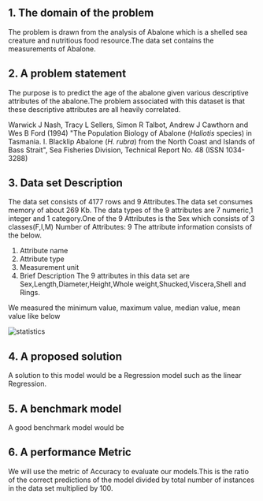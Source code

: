 
## 1. The domain of the problem
The problem is drawn from the analysis of Abalone which is a shelled sea creature and nutritious food resource.The data set contains the measurements of Abalone. 
## 2. A problem statement 
The purpose is to predict the age of the abalone given various descriptive attributes of the abalone.The problem associated with this dataset is that these descriptive attributes are all heavily correlated.

Warwick J Nash, Tracy L Sellers, Simon R Talbot, Andrew J Cawthorn and
	Wes B Ford (1994) "The Population Biology of Abalone (_Haliotis_
	species) in Tasmania. I. Blacklip Abalone (_H. rubra_) from the North
	Coast and Islands of Bass Strait", Sea Fisheries Division, Technical
	Report No. 48 (ISSN 1034-3288)
  
## 3. Data set Description
The data set consists of 4177 rows and 9 Attributes.The data set consumes memory of about 269 Kb.
The data types of the 9 attributes are 7 numeric,1 integer and 1 category.One of the 9 Attributes is the Sex which consists of 3 classes(F,I,M)
Number of Attributes: 9
The attribute information consists of the below.
1. Attribute name
2. Attribute type
3. Measurement unit
4. Brief Description
The 9 attributes in this data set are Sex,Length,Diameter,Height,Whole weight,Shucked,Viscera,Shell and Rings.

We measured the minimum value, maximum value, median value, mean value like below

![statistics](https://user-images.githubusercontent.com/35319815/35492202-4aaf3992-0460-11e8-91ef-6a6a53844694.JPG)


## 4. A proposed solution
A solution to this model would be a Regression model such as the linear Regression.
## 5. A benchmark model
A good benchmark model would be 
## 6. A performance Metric
 We will use the metric of Accuracy to evaluate our models.This is the ratio of the correct predictions of the model divided by total number of instances in the data set multiplied by 100.


